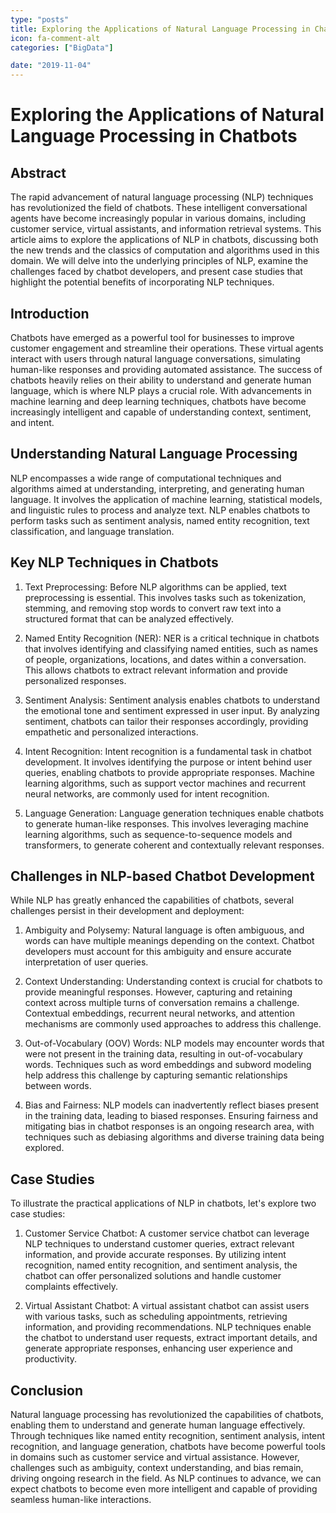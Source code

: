 ```yaml
---
type: "posts"
title: Exploring the Applications of Natural Language Processing in Chatbots
icon: fa-comment-alt
categories: ["BigData"]

date: "2019-11-04"
---
```




# Exploring the Applications of Natural Language Processing in Chatbots

## Abstract
The rapid advancement of natural language processing (NLP) techniques has revolutionized the field of chatbots. These intelligent conversational agents have become increasingly popular in various domains, including customer service, virtual assistants, and information retrieval systems. This article aims to explore the applications of NLP in chatbots, discussing both the new trends and the classics of computation and algorithms used in this domain. We will delve into the underlying principles of NLP, examine the challenges faced by chatbot developers, and present case studies that highlight the potential benefits of incorporating NLP techniques.

## Introduction
Chatbots have emerged as a powerful tool for businesses to improve customer engagement and streamline their operations. These virtual agents interact with users through natural language conversations, simulating human-like responses and providing automated assistance. The success of chatbots heavily relies on their ability to understand and generate human language, which is where NLP plays a crucial role. With advancements in machine learning and deep learning techniques, chatbots have become increasingly intelligent and capable of understanding context, sentiment, and intent.

## Understanding Natural Language Processing
NLP encompasses a wide range of computational techniques and algorithms aimed at understanding, interpreting, and generating human language. It involves the application of machine learning, statistical models, and linguistic rules to process and analyze text. NLP enables chatbots to perform tasks such as sentiment analysis, named entity recognition, text classification, and language translation.

## Key NLP Techniques in Chatbots
1. Text Preprocessing:
   Before NLP algorithms can be applied, text preprocessing is essential. This involves tasks such as tokenization, stemming, and removing stop words to convert raw text into a structured format that can be analyzed effectively.

2. Named Entity Recognition (NER):
   NER is a critical technique in chatbots that involves identifying and classifying named entities, such as names of people, organizations, locations, and dates within a conversation. This allows chatbots to extract relevant information and provide personalized responses.

3. Sentiment Analysis:
   Sentiment analysis enables chatbots to understand the emotional tone and sentiment expressed in user input. By analyzing sentiment, chatbots can tailor their responses accordingly, providing empathetic and personalized interactions.

4. Intent Recognition:
   Intent recognition is a fundamental task in chatbot development. It involves identifying the purpose or intent behind user queries, enabling chatbots to provide appropriate responses. Machine learning algorithms, such as support vector machines and recurrent neural networks, are commonly used for intent recognition.

5. Language Generation:
   Language generation techniques enable chatbots to generate human-like responses. This involves leveraging machine learning algorithms, such as sequence-to-sequence models and transformers, to generate coherent and contextually relevant responses.

## Challenges in NLP-based Chatbot Development
While NLP has greatly enhanced the capabilities of chatbots, several challenges persist in their development and deployment:

1. Ambiguity and Polysemy:
   Natural language is often ambiguous, and words can have multiple meanings depending on the context. Chatbot developers must account for this ambiguity and ensure accurate interpretation of user queries.

2. Context Understanding:
   Understanding context is crucial for chatbots to provide meaningful responses. However, capturing and retaining context across multiple turns of conversation remains a challenge. Contextual embeddings, recurrent neural networks, and attention mechanisms are commonly used approaches to address this challenge.

3. Out-of-Vocabulary (OOV) Words:
   NLP models may encounter words that were not present in the training data, resulting in out-of-vocabulary words. Techniques such as word embeddings and subword modeling help address this challenge by capturing semantic relationships between words.

4. Bias and Fairness:
   NLP models can inadvertently reflect biases present in the training data, leading to biased responses. Ensuring fairness and mitigating bias in chatbot responses is an ongoing research area, with techniques such as debiasing algorithms and diverse training data being explored.

## Case Studies
To illustrate the practical applications of NLP in chatbots, let's explore two case studies:

1. Customer Service Chatbot:
   A customer service chatbot can leverage NLP techniques to understand customer queries, extract relevant information, and provide accurate responses. By utilizing intent recognition, named entity recognition, and sentiment analysis, the chatbot can offer personalized solutions and handle customer complaints effectively.

2. Virtual Assistant Chatbot:
   A virtual assistant chatbot can assist users with various tasks, such as scheduling appointments, retrieving information, and providing recommendations. NLP techniques enable the chatbot to understand user requests, extract important details, and generate appropriate responses, enhancing user experience and productivity.

## Conclusion
Natural language processing has revolutionized the capabilities of chatbots, enabling them to understand and generate human language effectively. Through techniques like named entity recognition, sentiment analysis, intent recognition, and language generation, chatbots have become powerful tools in domains such as customer service and virtual assistance. However, challenges such as ambiguity, context understanding, and bias remain, driving ongoing research in the field. As NLP continues to advance, we can expect chatbots to become even more intelligent and capable of providing seamless human-like interactions.